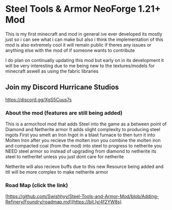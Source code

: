 # Steel Tools & Armor NeoForge 1.21+ Mod

This is my first minecraft and mod in general ive ever developed its mostly just so i can see what i can make but also i think the implementation of this mod is also extremely cool 
it will remain public if theres any issues or anything else with the mod of if someone wants to contribute

I do plan on continually updating this mod but early on in its development it will be very interesting due to me being new to the textures/models for minecraft aswell as using the fabric libraries

## Join my Discord Hurricane Studios
https://discord.gg/XgS5Cuus7s

### About the mod (features are still being added)
This is a armor/tool mod that adds Steel into the game as a between point of Diamond and Netherite armor
It adds slight complexity to producing steel ingots
First you smelt an Iron Ingot in a blast furnace to then turn it into Molten Iron
after you recieve the molten iron you combine the molten iron and compacted coal (from the mod) into steel
to progress to netherite you NEED steel armor so instead of upgrading from diamond to netherite its steel to netherite!
unless you just dont care for netherite

Netherite will also recieve buffs due to this new Resource being added and itll will be more complex to make netherite armor

### Road Map (click the link)
[https://github.com/Swishhyy/Steel-Tools-and-Armor-Mod/blob/Adding-Refinery/Foundry/roadmap.md](https://bit.ly/4f2YW8s)

